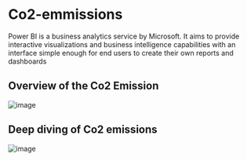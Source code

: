 # Co2-emmissions
Power BI is a business analytics service by Microsoft. It aims to provide interactive visualizations and business intelligence capabilities with an interface simple enough for end users to create their own reports and dashboards
## Overview of the Co2 Emission 

![image](https://user-images.githubusercontent.com/47324169/138410419-cdc17e99-7753-485e-bf36-a7b56382fcd8.png)

## Deep diving of Co2 emissions

![image](https://user-images.githubusercontent.com/47324169/138410660-69abcae1-c523-4e6c-96ee-187093d0dbb2.png)
